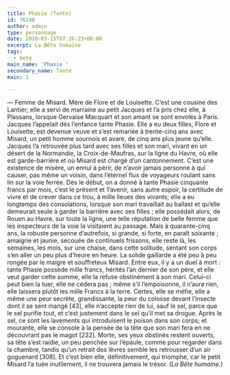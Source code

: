 ```yaml
---
title: Phasie (Tante)
id: 76248
author: admin
type: personnage
date: 2010-03-15T07:26:23+00:00
excerpt: La Bête humaine
tags:
  - bete
main_name: 'Phasie '
secondary_name: Tante
main: 1

---
```

— Femme de Misard. Mère de Flore et de Louisette. C&rsquo;est une cousine des Lantier; elle a servi de marraine au petit Jacques et l&rsquo;a pris chez elle, à Plassans, lorsque Gervaise Macquart et son amant se sont envolés à Paris. Jacques l&rsquo;appelait dés l&rsquo;enfance tante Phasie. Elle a eu deux filles, Flore et Louisette, est devenue veuve et s&rsquo;est remariée à trente-cinq ans avec Misard, un petit homme sournois et avare, de cinq ans plus jeune qu&rsquo;elle. Jacques l&rsquo;a retrouvée plus tard avec ses filles et son mari, vivant en un désert de la Normandie, la Croix-de-Maufras, sur la ligne du Havre, où elle est garde-barrière et où Misard est chargé d&rsquo;un cantonnement. C&rsquo;est une existence de misère, un ennui à périr, de n&rsquo;avoir jamais personne à qui causer, pas même un voisin, dans l&rsquo;éternel flux de voyageurs roulant sans lin sur la voie ferrée. Dès le début, on a donné à tante Phasie cinquante francs par mois, c&rsquo;est le présent et 1&rsquo;avenir, sans autre espoir, la certitude de vivre et de crever dans ce trou, à mille lieues des vivants; elle a eu longtemps des consolations, lorsque son mari travaillait au ballast et qu&rsquo;elle demeurait seule à garder la barrière avec ses filles ; elle possédait alors, de Rouen au Havre, sur toute la ligne, une telle réputation de belle femme que les inspecteurs de la voie la visitaient au passage. Mais à quarante-cinq ans, la robuste personne d&rsquo;autrefois, si grande, si forte, en paraît soixante ; amaigrie et jaunie, secouée de continuels frissons, elle reste là, les semaines, les mois, sur une chaise, dans cette solitude, sentant son corps s&rsquo;en aller un peu plus d&rsquo;heure en heure. La solide gaillarde a été peu à peu rongée par le maigre et souffreteux Misard. Entre eux, il y a un duel à mort : tante Phasie possède mille francs, hérités l&rsquo;an dernier de son père, et elle veut garder cette somme, elle la refuse obstinément à son mari. Celui-ci peut bien la tuer, elle ne cédera pas ; même s&rsquo;il l&rsquo;empoisonne, il n&rsquo;aura rien, elle laissera plutôt les mille Francs à la terre. Certes, elle se méfie, elle a même une peur secrète, grandissante, la peur du colosse devant l&rsquo;insecte dont il se sent mangé [43], elle n&rsquo;accepte rien de lui, sauf le sel, parce que le sel purifie tout, et c&rsquo;est justement dans le sel qu&rsquo;il met sa drogue. Après le sel, ce sont les lavements qui introduisent le poison dans son corps; et mourante, elle se console à la pensée de la tête que son mari fera en ne découvrant pas le magot [232]. Morte, ses yeux obstinés restent ouverts, sa tête s&rsquo;est raidie, un peu penchée sur l&rsquo;épaule, comme pour regarder dans la chambre, tandis qu&rsquo;un retrait des lèvres semble les retrousser d&rsquo;un air goguenard [308]. Et c&rsquo;est bien elle, définitivement, qui triomphe, car le petit Misard l&rsquo;a tuée inutilement, il ne trouvera jamais le trésor. _(La Bête humaine.)_